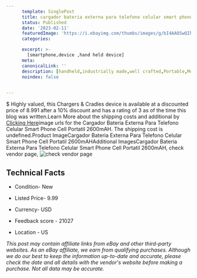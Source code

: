 ```yaml
---
      template: SinglePost
      title: cargador bateria externa para telefono celular smart phone cell portatil 2600mah
      status: Published
      date: '2023-02-11'
      featuredImage: 'https://i.ebayimg.com/thumbs/images/g/bI4AAOSwQIhgbZVL/s-l225.jpg'
      categories: 

      excerpt: >-
        [smartphone,device ,hand held device]
      meta:
      canonicalLink: ''
      description: [handheld,industrially made,well crafted,Portable,Mobile,Compact,Convenient,Lightweight,Maneuverable,Man-portable,Miniature,Carriable,Hand-held,Light,Holdable,Transportable,Mobile device,Pocket-sized,On-the-go,Wireless,Cordless,Compact size,Convenient size, smartphone,device ,hand held device]
      noindex: false

        
---
```

$
    Highly valued, this Chargers & Cradles device is available at a discounted price of 8.991 after a 10% discount and has a rating of 3 as of the time this blog was written.Learn More about the shipping costs and additional by [Clicking Here](https://www.ebay.com/itm/154377373981?hash=item23f19bc91d%3Ag%3AbI4AAOSwQIhgbZVL&mkevt=1&mkcid=1&mkrid=711-53200-19255-0&campid=%253CePNCampaignId%253E&customid=%253CreferenceId%253E&toolid=10049)image urls for the Cargador Bateria Externa Para Telefono Celular Smart Phone Cell Portatil 2600mAH. The shipping cost is undefined.Product ImageCargador Bateria Externa Para Telefono Celular Smart Phone Cell Portatil 2600mAHAdditional ImagesCargador Bateria Externa Para Telefono Celular Smart Phone Cell Portatil 2600mAH, check vendor page, ![check vendor page](https://origin-galleryplus.ebayimg.com/ws/web/154377373981_2_0_1/225x225.jpg,https://origin-galleryplus.ebayimg.com/ws/web/154377373981_3_0_1/225x225.jpg,https://origin-galleryplus.ebayimg.com/ws/web/154377373981_4_0_1/225x225.jpg,https://origin-galleryplus.ebayimg.com/ws/web/154377373981_5_0_1/225x225.jpg,https://origin-galleryplus.ebayimg.com/ws/web/154377373981_6_0_1/225x225.jpg,https://origin-galleryplus.ebayimg.com/ws/web/154377373981_7_0_1/225x225.jpg,https://origin-galleryplus.ebayimg.com/ws/web/154377373981_8_0_1/225x225.jpg,https://origin-galleryplus.ebayimg.com/ws/web/154377373981_9_0_1/225x225.jpg,https://origin-galleryplus.ebayimg.com/ws/web/154377373981_10_0_1/225x225.jpg,https://origin-galleryplus.ebayimg.com/ws/web/154377373981_11_0_1/225x225.jpg,https://origin-galleryplus.ebayimg.com/ws/web/154377373981_12_0_1/225x225.jpg)
    
    

 ## Technical Facts 



     
      

 - Condition- New 


      

 - Listed Price- 9.99 


      

 - Currency- USD 


      

 - Feedback score - 21027 


      

 - Location - US 


      
      

 *_This post may contain affiliate links from eBay and other third-party websites. As an eBay affiliate, we earn from qualifying purchases. Although we do our best to keep the information up-to-date and accurate, please check the date and all details with the vendor's website before making a purchase. Not all data may be accurate._*



    
    
    
    
    